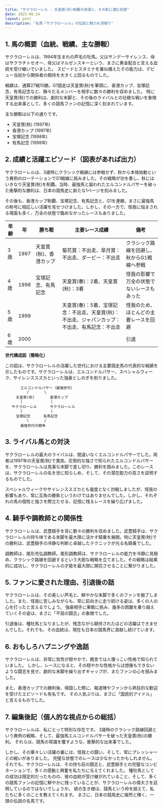 ```yaml
---
title: "サクラローレル - 天皇賞(秋)制覇の浪漫と、その影に潜む悲劇"
date: 2025-08-24
layout: post
description: "名馬『サクラローレル』の伝説と魅力を深堀り"
---
```


## 1. 馬の概要（血統、戦績、主な勝鞍）

サクラローレルは、1994年生まれの芦毛の牡馬。父はサンデーサイレンス、母はサクラチトセオー、母父はマルゼンスキーという、まさに黄金配合と言える血統を受け継いでいました。  スピードとスタミナを兼ね備えたその能力は、デビュー当初から関係者の期待を大きく上回るものでした。

戦績は、通算27戦10勝。G1競走は天皇賞(秋)を筆頭に、香港カップ、宝塚記念、有馬記念など、錚々たるメンバーを相手に数々の勝利を収めました。  特に天皇賞(秋)での勝利は、劇的な末脚と、その後のライバルとの壮絶な戦いを象徴する出来事として、多くの競馬ファンの記憶に深く刻まれています。

主な勝鞍は以下の通りです。

* 天皇賞(秋) (1997年)
* 香港カップ (1997年)
* 宝塚記念 (1998年)
* 有馬記念 (1998年)


## 2. 成績と活躍エピソード（図表があれば出力）

サクラローレルは、3歳時にクラシック戦線には参戦せず、秋から本格始動という異例のローテーションでG1戦線に挑みました。その戦略が功を奏し、秋にはいきなり天皇賞(秋)を制覇。当時、最強馬と謳われたエルコンドルパサーを破った衝撃的な勝利は、日本の競馬史に新たな1ページを刻みました。

その後も、香港カップ制覇、宝塚記念、有馬記念と、G1を連勝。まさに最強馬の称号に相応しい活躍を見せつけました。しかし、その一方で、怪我に悩まされる場面も多く、万全の状態で臨めなかったレースもありました。

| 年齢 | 年 | 勝ち鞍 | 主要レース成績 | 備考 |
|---|---|---|---|---|
| 3歳 | 1997 | 天皇賞(秋)、香港カップ |  菊花賞：不出走、皐月賞：不出走、ダービー：不出走 | クラシック路線を回避し、秋からG1戦線へ参戦 |
| 4歳 | 1998 | 宝塚記念、有馬記念 | 天皇賞(春)：2着、天皇賞(秋)：3着 | 怪我の影響で万全の状態でないレースもあった |
| 5歳 | 1999 |  | 天皇賞(春)：5着、宝塚記念：不出走、天皇賞(秋)：不出走、ジャパンカップ：不出走、有馬記念：不出走 | 怪我のため、ほとんどの主要レースを回避 |
| 6歳 | 2000 |  |  |  引退 |


**世代構成図（簡略化）**

この図は、サクラローレルの活躍した世代における主要競走馬の代表的な戦績を示したものです。サクラローレルは、エルコンドルパサー、スペシャルウィーク、サイレンススズカといった強豪としのぎを削りました。


```
       エルコンドルパサー（最強世代）
          /       \
     天皇賞(秋)       香港カップ
       |             |
   サクラローレル      サクラローレル
       |             |
     宝塚記念      有馬記念
          \       /
       最強世代の競争
```


## 3. ライバル馬との対決

サクラローレルの最大のライバルは、間違いなくエルコンドルパサーでした。両者は1997年の天皇賞(秋)で激突。圧倒的な強さで知られたエルコンドルパサーを、サクラローレルは見事な末脚で差し切り、勝利を掴みました。このレースは、サクラローレルの名を世に知らしめ、そして、その潜在能力の高さを証明するものでした。

スペシャルウィークやサイレンススズカとも幾度となく対戦しましたが、怪我の影響もあり、常に互角の勝負というわけではありませんでした。しかし、それぞれの馬の個性と強さを際立たせる、記憶に残るレースを繰り広げました。


## 4. 騎手や調教師との関係性

サクラローレルは、武豊騎手を背に数々の勝利を収めました。武豊騎手は、サクラローレルの持ち味である末脚を最大限に活かす騎乗を展開。特に天皇賞(秋)での勝利は、武豊騎手の冷静な判断と卓越したテクニックが光る名騎乗でした。

調教師は、尾形充弘調教師。尾形調教師は、サクラローレルの能力を冷静に見極め、クラシック路線を回避するという大胆な戦略を立てました。その戦略は結果的に成功し、サクラローレルの才能を最大限に開花させることに繋がりました。


## 5. ファンに愛された理由、引退後の話

サクラローレルは、その美しい芦毛と、鮮やかな末脚で多くのファンを魅了しました。また、怪我に苦しみながらも、常に前向きに走り続ける姿は、多くの人の心を打ったと言えるでしょう。  強豪相手に果敢に挑み、幾多の困難を乗り越えていくその姿は、まさに「不屈の闘志」の象徴でした。

引退後は、種牡馬となりましたが、残念ながら期待されたほどの活躍はできませんでした。それでも、その血統は、現在も日本の競馬界に貢献し続けています。


## 6. おもしろハプニングや逸話

サクラローレルは、非常に気性が穏やかで、厩舎では人懐っこい性格で知られていました。  しかし、レースになると、その穏やかな性格からは想像もできないような闘志を見せ、劇的な末脚を繰り出すギャップが、またファンの心を掴みました。

また、香港カップでの勝利後、帰国した際に、報道陣やファンから熱狂的な歓迎を受けたエピソードも有名です。  その人気ぶりは、まさに「国民的アイドル」と言えるものでした。


## 7. 編集後記（個人的な視点からの総括）

サクラローレルは、私にとって特別な存在です。  3歳時のクラシック路線回避という異例の戦略、そして、最強馬エルコンドルパサーを破った天皇賞(秋)の勝利。  それらは、競馬の常識を覆すような、衝撃的な出来事でした。

しかし、その華々しい活躍の裏には、怪我との闘い、そして、常にプレッシャーとの戦いがありました。  完璧な状態でのレースは少なかったかもしれません。それでも、サクラローレルは、その持ち前の闘志と、武豊騎手との完璧なコンビネーションで、多くの感動と興奮を私たちに与えてくれました。  種牡馬としての成功は限定的だったものの、彼の血統が受け継がれていること、そして、多くの競馬ファンの記憶に鮮やかに残っていることが、サクラローレルの偉大さを証明しているのではないでしょうか。  彼の生き様は、競馬という枠を超えて、私たちに多くのことを教えてくれます。  まさに、日本の競馬史に燦然と輝く、一頭の伝説の名馬です。
